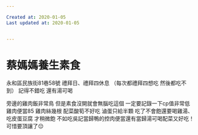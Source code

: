```yaml
---

Created at: 2020-01-05
Last updated at: 2020-01-05


---
```


# 蔡媽媽養生素食


永和區民族街81巷58號
禮拜日、禮拜四休息
（每次都禮拜四想吃 然後都吃不到）
記得不錯吃 還有湯可喝

旁邊的雞肉飯非常鳥
但是素食沒開就會無腦吃這個
一定要記錄一下cp值非常低
雞肉便當85
雞肉絲幾根
配菜酸筍不好吃
滷蛋只給半顆
吃了不會飽還要喝雞湯、吃皮蛋豆腐
才稍微飽
不如吃吳記當歸鴨的控肉便當還有當歸湯可喝配菜又好吃！可惜要頂讓了😔


